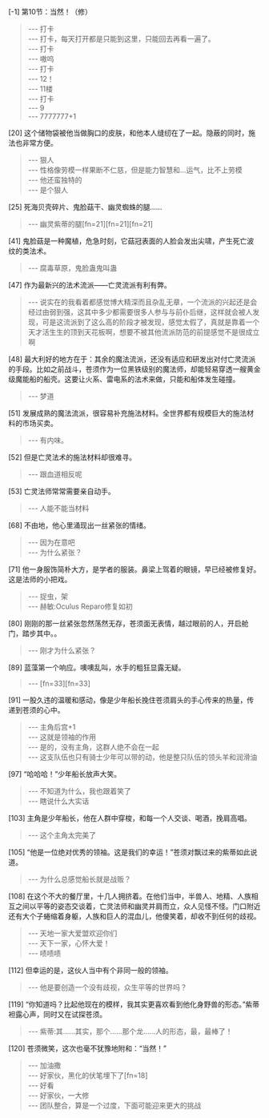 
[-1] 第10节：当然！（修）
>--- 打卡<br>
>--- 打卡，每天打开都是只能到这里，只能回去再看一遍了。<br>
>--- 打卡<br>
>--- 嗷呜<br>
>--- 打卡<br>
>--- 12！<br>
>--- 11楼<br>
>--- 打卡<br>
>--- 9<br>
>--- 7777777+1<br>

[20] 这个储物袋被他当做胸口的皮肤，和他本人缝纫在了一起。隐蔽的同时，施法也非常方便。
>--- 狠人<br>
>--- 性格像劳模一样果断不仁慈，但是能力智慧和…运气，比不上劳模<br>
>--- 他还蛮独特的<br>
>--- 是个狠人<br>

[25] 死海贝壳碎片、鬼脸菇干、幽灵蜘蛛的腿……
>--- 幽灵紫蒂的腿[fn=21][fn=21][fn=21]<br>

[41] 鬼脸菇是一种魔植，危急时刻，它菇冠表面的人脸会发出尖啸，产生死亡波纹的类法术。
>--- 腐毒草原，鬼脸蛊鬼叫蛊<br>

[47] 作为最新兴的法术流派——亡灵流派有利有弊。
>--- 说实在的我看着都感觉博大精深而且杂乱无章，一个流派的兴起还是会经过由弱到强，这其中多少都需要很多人参与与前仆后继，这样就会被人发现，可是这流派到了这么高的阶段才被发现，感觉太假了，真就是靠着一个天才活生生的顶到天花板啊，想要不被其他流派防范的前提感觉不是很成立啊<br>

[48] 最大利好的地方在于：其余的魔法流派，还没有适应和研发出对付亡灵流派的手段。比如之前战斗，苍须作为一位黑铁级别的魔法师，却能轻易穿透一艘黄金级魔能船的船壳。这要让火系、雷电系的法术来做，只能和船体发生碰撞。
>--- 梦道<br>

[51] 发展成熟的魔法流派，很容易补充施法材料。全世界都有规模巨大的施法材料的市场买卖。
>--- 有内味。<br>

[52] 但是亡灵法术的施法材料却很难寻。
>--- 跟血道相反呢<br>

[53] 亡灵法师常常需要亲自动手。
>--- 人能不能当材料<br>

[68] 不由地，他心里涌现出一丝紧张的情绪。
>--- 因为在意吧<br>
>--- 为什么紧张？<br>

[71] 他一身服饰简朴大方，是学者的服装。鼻梁上驾着的眼镜，早已经被修复好。这是法师的小把戏。
>--- 捉虫，架<br>
>--- 赫敏:Oculus Reparo修复如初<br>

[80] 刚刚的那一丝紧张忽然荡然无存，苍须面无表情，越过眼前的人，开启舱门，踏步其中。。
>--- 刚才为什么紧张？<br>

[89] 蓝藻第一个响应。噢噢乱叫，水手的粗狂显露无疑。
>--- [fn=33][fn=33]<br>

[91] 一股久违的温暖和感动，像是少年船长挽住苍须肩头的手心传来的热量，传递到苍须的心中。
>--- 主角后宫+1<br>
>--- 这就是领袖的作用<br>
>--- 是的，没有主角，这群人绝不会在一起<br>
>--- 这支队伍也只有骑士少年可以带的动，他是整只队伍的领头羊和润滑油<br>

[97] “哈哈哈！”少年船长放声大笑。
>--- 不知道为什么，我也跟着笑了<br>
>--- 瞎说什么大实话<br>

[103] 主角是少年船长，他在人群中穿梭，和每一个人交谈、喝酒，挽肩高唱。
>--- 这个主角太完美了<br>

[105] “他是一位绝对优秀的领袖。这是我们的幸运！”苍须对飘过来的紫蒂如此说道。
>--- 为什么总感觉船长就是战贩？<br>

[108] 在这个不大的餐厅里，十几人拥挤着。在他们当中，半兽人、地精、人族相互之间以平等的姿态交谈着，亡灵法师和幽灵并肩而立，众人见怪不怪。门口附近还有大个子蜷缩着身躯，人族和巨人的混血儿，他傻笑着，却收不到任何的歧视。
>--- 天地一家大爱盟欢迎你们<br>
>--- 天下一家，心怀大爱！<br>
>--- 啧啧啧<br>

[112] 但幸运的是，这伙人当中有个非同一般的领袖。
>--- 他是要创造一个没有歧视，众生平等的世界吗？<br>

[119] “你知道吗？比起他现在的模样，我其实更喜欢看到他化身野兽的形态。”紫蒂袒露心声，同时又在试探苍须。
>--- 紫蒂:其……其实，那个……那个龙……人的形态，最，最棒了！<br>

[120] 苍须微笑，这次也毫不犹豫地附和：“当然！”
>--- 加油撒<br>
>--- 好家伙，黑化的伏笔埋下了[fn=18]<br>
>--- 好看<br>
>--- 好家伙，一大修<br>
>--- 团队整合，算是一个过度，下面可能迎来更大的挑战<br>
